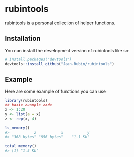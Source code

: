 
<!-- README.md is generated from README.Rmd. Please edit that file -->

# rubintools

<!-- badges: start -->

<!-- badges: end -->

rubintools is a personal collection of helper functions.

## Installation

You can install the development version of rubintools like so:

``` r
# install.packages("devtools")
devtools::install_github("Jean-Rubin/rubintools")
```

## Example

Here are some example of functions you can use

``` r
library(rubintools)
## basic example code
x <- 1:20
y <- list(a = x)
z <- rep(x, 4)

ls_memory()
#>           z           x           y 
#> "368 bytes" "856 bytes"    "1.1 Kb"

total_memory()
#> [1] "1.5 Kb"
```
